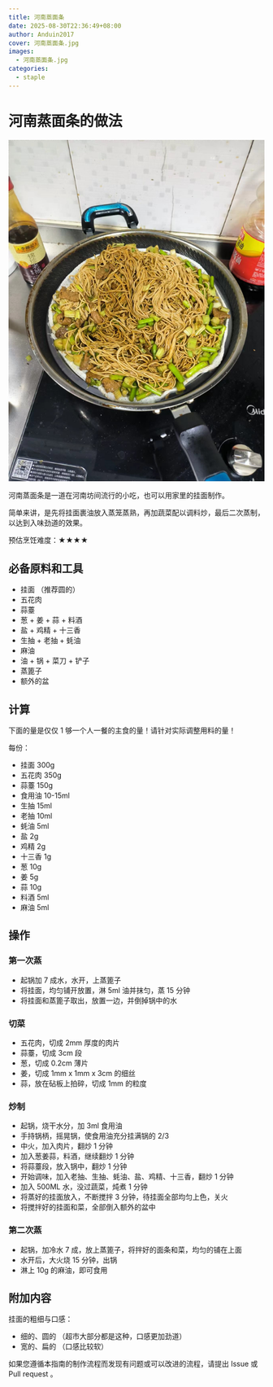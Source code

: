 ```yaml
---
title: 河南蒸面条
date: 2025-08-30T22:36:49+08:00
author: Anduin2017
cover: 河南蒸面条.jpg
images:
  - 河南蒸面条.jpg
categories:
  - staple
---
```



# 河南蒸面条的做法

![示例菜成品](./河南蒸面条.png)

河南蒸面条是一道在河南坊间流行的小吃，也可以用家里的挂面制作。

简单来讲，是先将挂面裹油放入蒸笼蒸熟，再加蔬菜配以调料炒，最后二次蒸制，以达到入味劲道的效果。

预估烹饪难度：★★★★

## 必备原料和工具

- 挂面 （推荐圆的）
- 五花肉
- 蒜薹
- 葱 + 姜 + 蒜 + 料酒
- 盐 + 鸡精 + 十三香
- 生抽 + 老抽 + 蚝油
- 麻油
- 油 + 锅 + 菜刀 + 铲子
- 蒸篦子
- 额外的盆

## 计算

下面的量是仅仅 1 够一个人一餐的主食的量！请针对实际调整用料的量！

每份：

- 挂面 300g
- 五花肉 350g
- 蒜薹 150g
- 食用油 10-15ml
- 生抽 15ml
- 老抽 10ml
- 蚝油 5ml
- 盐 2g
- 鸡精 2g
- 十三香 1g
- 葱 10g
- 姜 5g
- 蒜 10g
- 料酒 5ml
- 麻油 5ml

## 操作

### 第一次蒸

- 起锅加 7 成水，水开，上蒸篦子
- 将挂面，均匀铺开放置，淋 5ml 油并抹匀，蒸 15 分钟
- 将挂面和蒸篦子取出，放置一边，并倒掉锅中的水

### 切菜

- 五花肉，切成 2mm 厚度的肉片
- 蒜薹，切成 3cm 段
- 葱，切成 0.2cm 薄片
- 姜，切成 1mm x 1mm x 3cm 的细丝
- 蒜，放在砧板上拍碎，切成 1mm 的粒度

### 炒制

- 起锅，烧干水分，加 3ml 食用油
- 手持锅柄，摇晃锅，使食用油充分挂满锅的 2/3
- 中火，加入肉片，翻炒 1 分钟
- 加入葱姜蒜，料酒，继续翻炒 1 分钟
- 将蒜薹段，放入锅中，翻炒 1 分钟
- 开始调味，加入老抽、生抽、蚝油、盐、鸡精、十三香，翻炒 1 分钟
- 加入 500ML 水，没过蔬菜，炖煮 1 分钟
- 将蒸好的挂面放入，不断搅拌 3 分钟，待挂面全部均匀上色，关火
- 将搅拌好的挂面和菜，全部倒入额外的盆中

### 第二次蒸

- 起锅，加冷水 7 成，放上蒸篦子，将拌好的面条和菜，均匀的铺在上面
- 水开后，大火烧 15 分钟，出锅
- 淋上 10g 的麻油，即可食用

## 附加内容

挂面的粗细与口感：

- 细的、圆的 （超市大部分都是这种，口感更加劲道）
- 宽的、扁的 （口感比较软）

如果您遵循本指南的制作流程而发现有问题或可以改进的流程，请提出 Issue 或 Pull request 。

